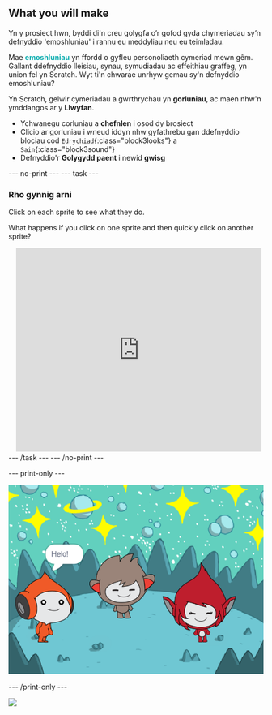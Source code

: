 ## What you will make

Yn y prosiect hwn, byddi di'n creu golygfa o’r gofod gyda chymeriadau sy’n defnyddio 'emoshluniau' i rannu eu meddyliau neu eu teimladau.

Mae <span style="color: #0faeb0">**emoshluniau**</span> yn ffordd o gyfleu personoliaeth cymeriad mewn gêm. Gallant ddefnyddio lleisiau, synau, symudiadau ac effeithiau graffeg, yn union fel yn Scratch. Wyt ti'n chwarae unrhyw gemau sy'n defnyddio emoshluniau?

Yn Scratch, gelwir cymeriadau a gwrthrychau yn **gorluniau**, ac maen nhw'n ymddangos ar y **Llwyfan**.
+ Ychwanegu corluniau a **chefnlen** i osod dy brosiect
+ Clicio ar gorluniau i wneud iddyn nhw gyfathrebu gan ddefnyddio blociau cod `Edrychiad`{:class="block3looks"} a `Sain`{:class="block3sound"}
+ Defnyddio'r **Golygydd paent** i newid **gwisg**

--- no-print --- --- task ---
### Rho gynnig arni
<div style="display: flex; flex-wrap: wrap">
<div style="flex-basis: 175px; flex-grow: 1">  
Click on each sprite to see what they do. 

What happens if you click on one sprite and then quickly click on another sprite?
</div>
<div class="scratch-preview" style="margin-left: 15px;">
  <iframe allowtransparency="true" width="485" height="402" src="https://scratch.mit.edu/projects/embed/485673032/?autostart=false" frameborder="0"></iframe>
</div>
</div>
--- /task --- --- /no-print ---

--- print-only ---

![The completed project.](images/showcase_static.png)

--- /print-only ---

![](https://code.org/api/hour/begin_raspi_space.png)

